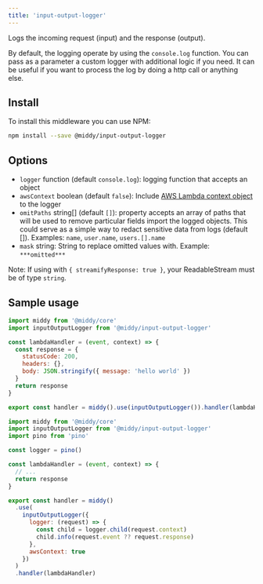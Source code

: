 ```yaml
---
title: 'input-output-logger'
---
```


Logs the incoming request (input) and the response (output).

By default, the logging operate by using the `console.log` function. You can pass as a parameter a custom logger with additional logic if you need. It can be useful if you want to process the log by doing a http call or anything else.

## Install

To install this middleware you can use NPM:

```bash npm2yarn
npm install --save @middy/input-output-logger
```

## Options

- `logger` function (default `console.log`): logging function that accepts an object
- `awsContext` boolean (default `false`): Include [AWS Lambda context object](https://docs.aws.amazon.com/lambda/latest/dg/nodejs-context.html) to the logger
- `omitPaths` string[] (default `[]`): property accepts an array of paths that will be used to remove particular fields import the logged objects. This could serve as a simple way to redact sensitive data from logs (default []). Examples: `name`, `user.name`, `users.[].name`
- `mask` string: String to replace omitted values with. Example: `***omitted***`

Note: If using with `{ streamifyResponse: true }`, your ReadableStream must be of type `string`.

## Sample usage

```javascript
import middy from '@middy/core'
import inputOutputLogger from '@middy/input-output-logger'

const lambdaHandler = (event, context) => {
  const response = {
    statusCode: 200,
    headers: {},
    body: JSON.stringify({ message: 'hello world' })
  }
  return response
}

export const handler = middy().use(inputOutputLogger()).handler(lambdaHandler)
```

```javascript
import middy from '@middy/core'
import inputOutputLogger from '@middy/input-output-logger'
import pino from 'pino'

const logger = pino()

const lambdaHandler = (event, context) => {
  // ...
  return response
}

export const handler = middy()
  .use(
    inputOutputLogger({
      logger: (request) => {
        const child = logger.child(request.context)
        child.info(request.event ?? request.response)
      },
      awsContext: true
    })
  )
  .handler(lambdaHandler)
```
